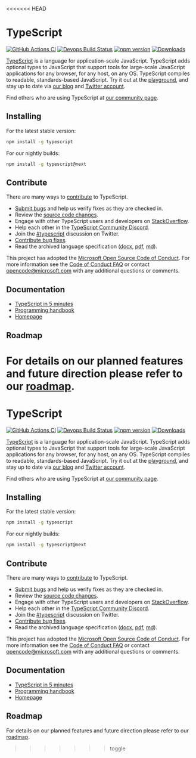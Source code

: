 <<<<<<< HEAD

# TypeScript

[![GitHub Actions CI](https://github.com/microsoft/TypeScript/workflows/CI/badge.svg)](https://github.com/microsoft/TypeScript/actions?query=workflow%3ACI)
[![Devops Build Status](https://dev.azure.com/typescript/TypeScript/_apis/build/status/Typescript/node10)](https://dev.azure.com/typescript/TypeScript/_build?definitionId=7)
[![npm version](https://badge.fury.io/js/typescript.svg)](https://www.npmjs.com/package/typescript)
[![Downloads](https://img.shields.io/npm/dm/typescript.svg)](https://www.npmjs.com/package/typescript)

[TypeScript](https://www.typescriptlang.org/) is a language for application-scale JavaScript. TypeScript adds optional types to JavaScript that support tools for large-scale JavaScript applications for any browser, for any host, on any OS. TypeScript compiles to readable, standards-based JavaScript. Try it out at the [playground](https://www.typescriptlang.org/play/), and stay up to date via [our blog](https://blogs.msdn.microsoft.com/typescript) and [Twitter account](https://twitter.com/typescript).

Find others who are using TypeScript at [our community page](https://www.typescriptlang.org/community/).

## Installing

For the latest stable version:

```bash
npm install -g typescript
```

For our nightly builds:

```bash
npm install -g typescript@next
```

## Contribute

There are many ways to [contribute](https://github.com/microsoft/TypeScript/blob/main/CONTRIBUTING.md) to TypeScript.
* [Submit bugs](https://github.com/microsoft/TypeScript/issues) and help us verify fixes as they are checked in.
* Review the [source code changes](https://github.com/microsoft/TypeScript/pulls).
* Engage with other TypeScript users and developers on [StackOverflow](https://stackoverflow.com/questions/tagged/typescript).
* Help each other in the [TypeScript Community Discord](https://discord.gg/typescript).
* Join the [#typescript](https://twitter.com/search?q=%23TypeScript) discussion on Twitter.
* [Contribute bug fixes](https://github.com/microsoft/TypeScript/blob/main/CONTRIBUTING.md).
* Read the archived language specification ([docx](https://github.com/microsoft/TypeScript/blob/main/doc/TypeScript%20Language%20Specification%20-%20ARCHIVED.docx?raw=true),
 [pdf](https://github.com/microsoft/TypeScript/blob/main/doc/TypeScript%20Language%20Specification%20-%20ARCHIVED.pdf?raw=true), [md](https://github.com/microsoft/TypeScript/blob/main/doc/spec-ARCHIVED.md)).

This project has adopted the [Microsoft Open Source Code of Conduct](https://opensource.microsoft.com/codeofconduct/). For more information see
the [Code of Conduct FAQ](https://opensource.microsoft.com/codeofconduct/faq/) or contact [opencode@microsoft.com](mailto:opencode@microsoft.com)
with any additional questions or comments.

## Documentation

*  [TypeScript in 5 minutes](https://www.typescriptlang.org/docs/handbook/typescript-in-5-minutes.html)
*  [Programming handbook](https://www.typescriptlang.org/docs/handbook/intro.html)
*  [Homepage](https://www.typescriptlang.org/)

## Roadmap

For details on our planned features and future direction please refer to our [roadmap](https://github.com/microsoft/TypeScript/wiki/Roadmap).
=======

# TypeScript

[![GitHub Actions CI](https://github.com/microsoft/TypeScript/workflows/CI/badge.svg)](https://github.com/microsoft/TypeScript/actions?query=workflow%3ACI)
[![Devops Build Status](https://dev.azure.com/typescript/TypeScript/_apis/build/status/Typescript/node10)](https://dev.azure.com/typescript/TypeScript/_build?definitionId=7)
[![npm version](https://badge.fury.io/js/typescript.svg)](https://www.npmjs.com/package/typescript)
[![Downloads](https://img.shields.io/npm/dm/typescript.svg)](https://www.npmjs.com/package/typescript)

[TypeScript](https://www.typescriptlang.org/) is a language for application-scale JavaScript. TypeScript adds optional types to JavaScript that support tools for large-scale JavaScript applications for any browser, for any host, on any OS. TypeScript compiles to readable, standards-based JavaScript. Try it out at the [playground](https://www.typescriptlang.org/play/), and stay up to date via [our blog](https://blogs.msdn.microsoft.com/typescript) and [Twitter account](https://twitter.com/typescript).

Find others who are using TypeScript at [our community page](https://www.typescriptlang.org/community/).

## Installing

For the latest stable version:

```bash
npm install -g typescript
```

For our nightly builds:

```bash
npm install -g typescript@next
```

## Contribute

There are many ways to [contribute](https://github.com/microsoft/TypeScript/blob/main/CONTRIBUTING.md) to TypeScript.
* [Submit bugs](https://github.com/microsoft/TypeScript/issues) and help us verify fixes as they are checked in.
* Review the [source code changes](https://github.com/microsoft/TypeScript/pulls).
* Engage with other TypeScript users and developers on [StackOverflow](https://stackoverflow.com/questions/tagged/typescript).
* Help each other in the [TypeScript Community Discord](https://discord.gg/typescript).
* Join the [#typescript](https://twitter.com/search?q=%23TypeScript) discussion on Twitter.
* [Contribute bug fixes](https://github.com/microsoft/TypeScript/blob/main/CONTRIBUTING.md).
* Read the archived language specification ([docx](https://github.com/microsoft/TypeScript/blob/main/doc/TypeScript%20Language%20Specification%20-%20ARCHIVED.docx?raw=true),
 [pdf](https://github.com/microsoft/TypeScript/blob/main/doc/TypeScript%20Language%20Specification%20-%20ARCHIVED.pdf?raw=true), [md](https://github.com/microsoft/TypeScript/blob/main/doc/spec-ARCHIVED.md)).

This project has adopted the [Microsoft Open Source Code of Conduct](https://opensource.microsoft.com/codeofconduct/). For more information see
the [Code of Conduct FAQ](https://opensource.microsoft.com/codeofconduct/faq/) or contact [opencode@microsoft.com](mailto:opencode@microsoft.com)
with any additional questions or comments.

## Documentation

*  [TypeScript in 5 minutes](https://www.typescriptlang.org/docs/handbook/typescript-in-5-minutes.html)
*  [Programming handbook](https://www.typescriptlang.org/docs/handbook/intro.html)
*  [Homepage](https://www.typescriptlang.org/)

## Roadmap

For details on our planned features and future direction please refer to our [roadmap](https://github.com/microsoft/TypeScript/wiki/Roadmap).
>>>>>>> toggle
